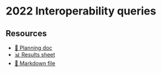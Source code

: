 # 2022 Interoperability queries

## Resources

- [📄 Planning doc][~google-doc]
- [📊 Results sheet][~google-sheets]
- [📝 Markdown file][~chapter-markdown]

[~google-doc]: https://docs.google.com/document/d/1k7HYgdQY4UQgwhnvN8W4_uMn_DgjXoAITtliCYIibFM/edit?usp=sharing
[~google-sheets]: https://docs.google.com/spreadsheets/d/1w3GzzTNeKxafFODmjDs6OC2dseNEDDKwUV8KeSgRI1Y/edit?usp=sharing
[~chapter-markdown]: https://github.com/HTTPArchive/almanac.httparchive.org/tree/main/src/content/en/2022/interop.md
